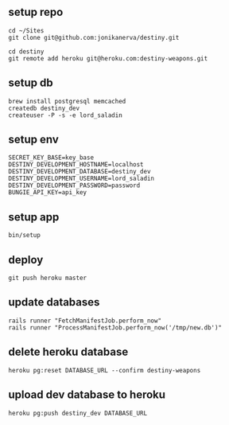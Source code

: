 ## setup repo

    cd ~/Sites
    git clone git@github.com:jonikanerva/destiny.git

    cd destiny
    git remote add heroku git@heroku.com:destiny-weapons.git

## setup db

    brew install postgresql memcached
    createdb destiny_dev
    createuser -P -s -e lord_saladin

## setup env

    SECRET_KEY_BASE=key_base
    DESTINY_DEVELOPMENT_HOSTNAME=localhost
    DESTINY_DEVELOPMENT_DATABASE=destiny_dev
    DESTINY_DEVELOPMENT_USERNAME=lord_saladin
    DESTINY_DEVELOPMENT_PASSWORD=password
    BUNGIE_API_KEY=api_key

## setup app

    bin/setup

## deploy

    git push heroku master

## update databases

    rails runner "FetchManifestJob.perform_now"
    rails runner "ProcessManifestJob.perform_now('/tmp/new.db')"

## delete heroku database

    heroku pg:reset DATABASE_URL --confirm destiny-weapons

## upload dev database to heroku

    heroku pg:push destiny_dev DATABASE_URL
